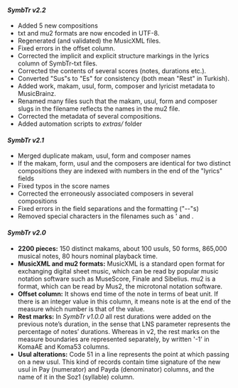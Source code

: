 #### *SymbTr v2.2*
- Added 5 new compositions
- txt and mu2 formats are now encoded in UTF-8.
- Regenerated (and validated) the MusicXML files.
- Fixed errors in the offset column.
- Corrected the implicit and explicit structure markings in the lyrics column of SymbTr-txt files.
- Corrected the contents of several scores (notes, durations etc.).
- Converted "Sus"s to "Es" for consistency (both mean "Rest" in Turkish).
- Added work, makam, usul, form, composer and lyricist metadata to MusicBrainz.
- Renamed many files such that the makam, usul, form and composer slugs in the filename reflects the names in the mu2 file.
- Corrected the metadata of several compositions.
- Added automation scripts to _extras/_ folder

#### *SymbTr v2.1*
- Merged duplicate makam, usul, form and composer names
- If the makam, form, usul and the composers are identical for two distinct compositions they are indexed with numbers in the end of the "lyrics" fields
- Fixed typos in the score names
- Corrected the erroneously associated composers in several compositions 
- Fixed errors in the field separations and the formatting ("--"s)
- Removed special characters in the filenames such as ' and .

#### *SymbTr v2.0*
- __2200 pieces:__ 150 distinct makams, about 100 usuls, 50 forms, 865,000 musical notes, 80 hours nominal playback time.
- __MusicXML and mu2 formats:__ MusicXML is a standard open format for exchanging digital sheet music, which can be read by popular music notation software such as MuseScore, Finale and Sibelius. mu2 is a format, which can be read by Mus2, the microtonal notation software. 
- __Offset column:__ It shows end time of the note in terms of beat unit. If there is an integer value in this column, it means note is at the end of the measure which number is that of the value.
- __Rest marks:__ In *SymbTr v1.0.0* all rest durations were added on the previous note’s duration, in the sense that LNS parameter represents the percentage of notes’ durations. Whereas in v2, the rest marks on the measure boundaries are represented separately, by written '-1' in KomaAE and Koma53 columns.
- __Usul alterations:__ Code 51 in a line represents the point at which passing on a new usul. This kind of records contain time signature of the new usul in Pay (numerator) and Payda (denominator) columns, and the name of it in the Soz1 (syllable) column.
